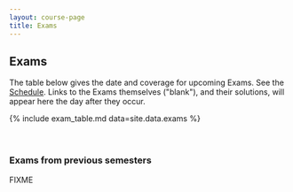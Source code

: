 ```yaml
---
layout: course-page
title: Exams
---
```


## Exams

The table below gives the date and coverage for upcoming Exams.  See the [Schedule](assets/general/schedule.pdf).  Links to the Exams themselves ("blank"), and their solutions, will appear here the day after they occur.

{% include exam_table.md  data=site.data.exams %}

<div style="padding-bottom: 20px"></div>

### Exams from previous semesters

FIXME